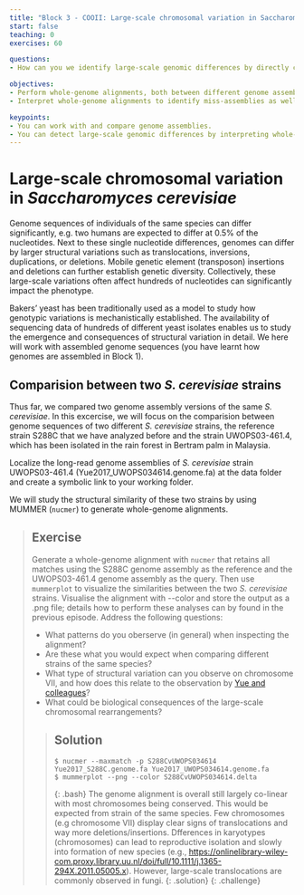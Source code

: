 ```yaml
---
title: "Block 3 - COOII: Large-scale chromosomal variation in Saccharomyces cerevisiae (part 2)"
start: false
teaching: 0
exercises: 60

questions:
- How can you we identify large-scale genomic differences by directly comparing genome assemblies?

objectives:
- Perform whole-genome alignments, both between different genome assemblies as well as between different strains of the same species.
- Interpret whole-genome alignments to identify miss-assemblies as well as structural varients;

keypoints:
- You can work with and compare genome assemblies.  
- You can detect large-scale genomic differences by interpreting whole-genome comparisions.
---
```


# Large-scale chromosomal variation in *Saccharomyces cerevisiae*
Genome sequences of individuals of the same species can differ significantly, e.g. two humans are expected to differ at 0.5% of the nucleotides. Next to these single nucleotide differences, genomes can differ by larger structural variations such as translocations, inversions, duplications, or deletions. Mobile genetic element (transposon) insertions and deletions can further establish genetic diversity. Collectively, these large-scale variations often affect hundreds of nucleotides can significantly impact the phenotype.

Bakers’ yeast has been traditionally used as a model to study how genotypic variations is mechanistically established. The availability of sequencing data of hundreds of different yeast isolates enables us to study the emergence and consequences of structural variation in detail. We here will work with assembled genome sequences (you have learnt how genomes are assembled in Block 1).

## Comparision between two *S. cerevisiae* strains

Thus far, we compared two genome assembly versions of the same *S. cerevisiae*. In this excercise, we will focus on the comparision between genome sequences of two different *S. cerevisiae* strains, the reference strain S288C that we have analyzed before and the strain UWOPS03-461.4, which has been isolated in the rain forest in Bertram palm in Malaysia.

Localize the long-read genome assemblies of *S. cerevisiae* strain UWOPS03-461.4 (Yue2017_UWOPS034614.genome.fa) at the data folder and create a symbolic link to your working folder.

We will study the structural similarity of these two strains by using MUMMER (`nucmer`) to generate whole-genome alignments.

> ## Exercise
>
> Generate a whole-genome alignment with `nucmer` that retains all matches using the S288C genome assembly as the reference and the UWOPS03-461.4 genome assembly as the query. Then use `mummerplot` to visualize the similarities between the two *S. cerevisiae* strains. Visualise the alignment with --color and store the output as a .png file; details how to perform these analyses can by found in the previous episode. Address the following questions:
> - What patterns do you oberserve (in general) when inspecting the alignment?
> - Are these what you would expect when comparing different strains of the same species?
> - What type of structural variation can you observe on chromosome VII, and how does this relate to the observation by [Yue and colleagues](https://www.nature.com/articles/ng.3847)?
> - What could be biological consequences of the large-scale chromosomal rearrangements?
>> ## Solution
>> ~~~
>> $ nucmer --maxmatch -p S288CvUWOPS034614 Yue2017_S288C.genome.fa Yue2017_UWOPS034614.genome.fa
>> $ mummerplot --png --color S288CvUWOPS034614.delta
>> ~~~
>> {: .bash}
>> The genome alignment is overall still largely co-linear with most chromosomes being conserved. This would be expected from strain of the same species. Few chromosomes (e.g chromosome VII) display clear signs of translocations and way more deletions/insertions. Dfferences in karyotypes (chromosomes) can lead to reproductive isolation and slowly into formation of new species (e.g., https://onlinelibrary-wiley-com.proxy.library.uu.nl/doi/full/10.1111/j.1365-294X.2011.05005.x). However, large-scale translocations are commonly observed in fungi.
> {: .solution}
{: .challenge}
